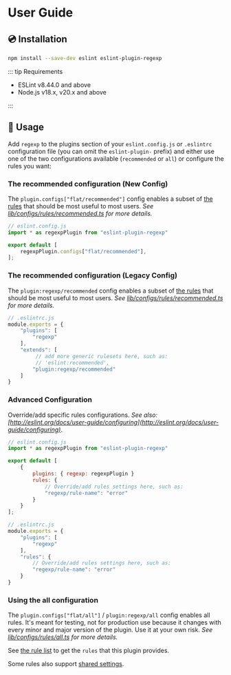 # User Guide

## :cd: Installation

```bash
npm install --save-dev eslint eslint-plugin-regexp
```

::: tip Requirements

- ESLint v8.44.0 and above
- Node.js v18.x, v20.x and above

:::

## :book: Usage

<!--USAGE_SECTION_START-->

Add `regexp` to the plugins section of your `eslint.config.js` or `.eslintrc` configuration file (you can omit the `eslint-plugin-` prefix)
and either use one of the two configurations available (`recommended` or `all`) or configure the rules you want:

### The recommended configuration (New Config)

The `plugin.configs["flat/recommended"]` config enables a subset of [the rules](../rules/index.md) that should be most useful to most users.
*See [lib/configs/rules/recommended.ts](https://github.com/ota-meshi/eslint-plugin-regexp/blob/master/lib/configs/rules/recommended.ts) for more details.*

```js
// eslint.config.js
import * as regexpPlugin from "eslint-plugin-regexp"

export default [
    regexpPlugin.configs["flat/recommended"],
];
```

### The recommended configuration (Legacy Config)

The `plugin:regexp/recommended` config enables a subset of [the rules](../rules/index.md) that should be most useful to most users.
*See [lib/configs/rules/recommended.ts](https://github.com/ota-meshi/eslint-plugin-regexp/blob/master/lib/configs/rules/recommended.ts) for more details.*

```js
// .eslintrc.js
module.exports = {
    "plugins": [
        "regexp"
    ],
    "extends": [
         // add more generic rulesets here, such as:
         // 'eslint:recommended',
        "plugin:regexp/recommended"
    ]
}
```

### Advanced Configuration

Override/add specific rules configurations. *See also: [http://eslint.org/docs/user-guide/configuring](http://eslint.org/docs/user-guide/configuring)*.

```js
// eslint.config.js
import * as regexpPlugin from "eslint-plugin-regexp"

export default [
    {
        plugins: { regexp: regexpPlugin }
        rules: {
            // Override/add rules settings here, such as:
            "regexp/rule-name": "error"
        }
    }
];
```

```js
// .eslintrc.js
module.exports = {
    "plugins": [
        "regexp"
    ],
    "rules": {
        // Override/add rules settings here, such as:
        "regexp/rule-name": "error"
    }
}
```

### Using the all configuration

The `plugin.configs["flat/all"]` / `plugin:regexp/all` config enables all rules. It's meant for testing, not for production use because it changes with every minor and major version of the plugin. Use it at your own risk.
*See [lib/configs/rules/all.ts](https://github.com/ota-meshi/eslint-plugin-regexp/blob/master/lib/configs/rules/all.ts) for more details.*

<!--USAGE_SECTION_END-->

See [the rule list](../rules/index.md) to get the `rules` that this plugin provides.

Some rules also support [shared settings](../settings/index.md).
